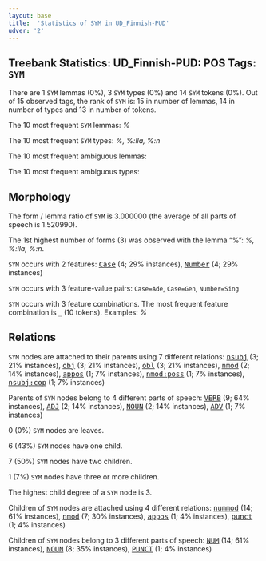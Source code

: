 ```yaml
---
layout: base
title:  'Statistics of SYM in UD_Finnish-PUD'
udver: '2'
---
```


## Treebank Statistics: UD_Finnish-PUD: POS Tags: `SYM`

There are 1 `SYM` lemmas (0%), 3 `SYM` types (0%) and 14 `SYM` tokens (0%).
Out of 15 observed tags, the rank of `SYM` is: 15 in number of lemmas, 14 in number of types and 13 in number of tokens.

The 10 most frequent `SYM` lemmas: <em>%</em>

The 10 most frequent `SYM` types:  <em>%, %:lla, %:n</em>

The 10 most frequent ambiguous lemmas: 

The 10 most frequent ambiguous types:  



## Morphology

The form / lemma ratio of `SYM` is 3.000000 (the average of all parts of speech is 1.520990).

The 1st highest number of forms (3) was observed with the lemma “%”: <em>%, %:lla, %:n</em>.

`SYM` occurs with 2 features: <tt><a href="fi_pud-feat-Case.html">Case</a></tt> (4; 29% instances), <tt><a href="fi_pud-feat-Number.html">Number</a></tt> (4; 29% instances)

`SYM` occurs with 3 feature-value pairs: `Case=Ade`, `Case=Gen`, `Number=Sing`

`SYM` occurs with 3 feature combinations.
The most frequent feature combination is `_` (10 tokens).
Examples: <em>%</em>


## Relations

`SYM` nodes are attached to their parents using 7 different relations: <tt><a href="fi_pud-dep-nsubj.html">nsubj</a></tt> (3; 21% instances), <tt><a href="fi_pud-dep-obj.html">obj</a></tt> (3; 21% instances), <tt><a href="fi_pud-dep-obl.html">obl</a></tt> (3; 21% instances), <tt><a href="fi_pud-dep-nmod.html">nmod</a></tt> (2; 14% instances), <tt><a href="fi_pud-dep-appos.html">appos</a></tt> (1; 7% instances), <tt><a href="fi_pud-dep-nmod-poss.html">nmod:poss</a></tt> (1; 7% instances), <tt><a href="fi_pud-dep-nsubj-cop.html">nsubj:cop</a></tt> (1; 7% instances)

Parents of `SYM` nodes belong to 4 different parts of speech: <tt><a href="fi_pud-pos-VERB.html">VERB</a></tt> (9; 64% instances), <tt><a href="fi_pud-pos-ADJ.html">ADJ</a></tt> (2; 14% instances), <tt><a href="fi_pud-pos-NOUN.html">NOUN</a></tt> (2; 14% instances), <tt><a href="fi_pud-pos-ADV.html">ADV</a></tt> (1; 7% instances)

0 (0%) `SYM` nodes are leaves.

6 (43%) `SYM` nodes have one child.

7 (50%) `SYM` nodes have two children.

1 (7%) `SYM` nodes have three or more children.

The highest child degree of a `SYM` node is 3.

Children of `SYM` nodes are attached using 4 different relations: <tt><a href="fi_pud-dep-nummod.html">nummod</a></tt> (14; 61% instances), <tt><a href="fi_pud-dep-nmod.html">nmod</a></tt> (7; 30% instances), <tt><a href="fi_pud-dep-appos.html">appos</a></tt> (1; 4% instances), <tt><a href="fi_pud-dep-punct.html">punct</a></tt> (1; 4% instances)

Children of `SYM` nodes belong to 3 different parts of speech: <tt><a href="fi_pud-pos-NUM.html">NUM</a></tt> (14; 61% instances), <tt><a href="fi_pud-pos-NOUN.html">NOUN</a></tt> (8; 35% instances), <tt><a href="fi_pud-pos-PUNCT.html">PUNCT</a></tt> (1; 4% instances)

